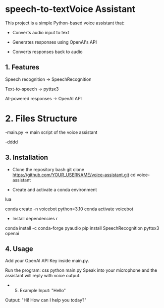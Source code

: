 # speech-to-textVoice Assistant
This project is a simple Python-based voice assistant that:

- Converts audio input to text

- Generates responses using OpenAI's API

- Converts responses back to audio

## 1. Features
Speech recognition → SpeechRecognition

Text-to-speech → pyttsx3

AI-powered responses → OpenAI API 

# 2. Files Structure
-main.py → main script of the voice assistant

-dddd

## 3. Installation
- Clone the repository
bash
git clone https://github.com/YOUR_USERNAME/voice-assistant.git
cd voice-assistant

- Create and activate a conda environment

lua

conda create -n voicebot python=3.10
conda activate voicebot

- Install dependencies
r

conda install -c conda-forge pyaudio
pip install SpeechRecognition pyttsx3 openai

## 4. Usage
Add your OpenAI API Key inside main.py.

Run the program:
css
python main.py
Speak into your microphone and the assistant will reply with voice output.

* 5. Example
Input: "Hello"

Output: "Hi! How can I help you today?"

